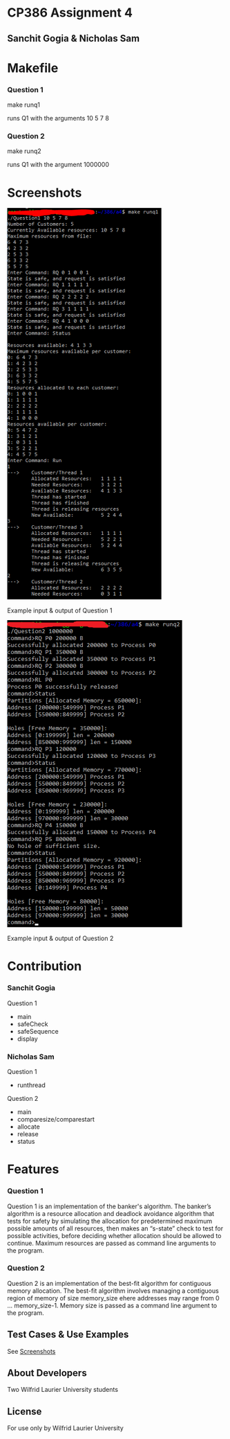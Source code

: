 # CP386 Assignment 4
## Sanchit Gogia & Nicholas Sam

# Makefile
### Question 1
make runq1

runs Q1 with the arguments 10 5 7 8
### Question 2
make runq2

runs Q1 with the argument 1000000

# Screenshots
<a href="https://github.com/SanchitGogia/CP386-A4/blob/master/readme/Q1.PNG">
	<img src="https://github.com/SanchitGogia/CP386-A4/blob/master/readme/Q1.PNG" />
</a>

Example input & output of Question 1

<a href="https://github.com/SanchitGogia/CP386-A4/blob/master/readme/Q2.PNG">
	<img src="https://github.com/SanchitGogia/CP386-A4/blob/master/readme/Q2.PNG" />
</a>

Example input & output of Question 2

# Contribution
### Sanchit Gogia
Question 1
- main
- safeCheck
- safeSequence
- display
### Nicholas Sam
Question 1
- runthread

Question 2
- main
- comparesize/comparestart
- allocate
- release
- status

# Features
### Question 1
Question 1 is an implementation of the banker's algorithm.
The banker’s algorithm is a resource allocation and deadlock avoidance algorithm 
that tests for safety by simulating the allocation for predetermined maximum possible 
amounts of all resources, then makes an “s-state” check to test for possible activities, 
before deciding whether allocation should be allowed to continue.
Maximum resources are passed as command line arguments to the program.
### Question 2
Question 2 is an implementation of the best-fit algorithm for contiguous
memory allocation. The best-fit algorithm involves managing a contiguous region
of memory of size memory_size ehere addresses may range from 0 ... memory_size-1.
Memory size is passed as a command line argument to the program.

## Test Cases & Use Examples
See [Screenshots](https://github.com/SanchitGogia/CP386-A4/blob/master/readme/readme.md#screenshots)

## About Developers
Two Wilfrid Laurier University students 

## License
For use only by Wilfrid Laurier University